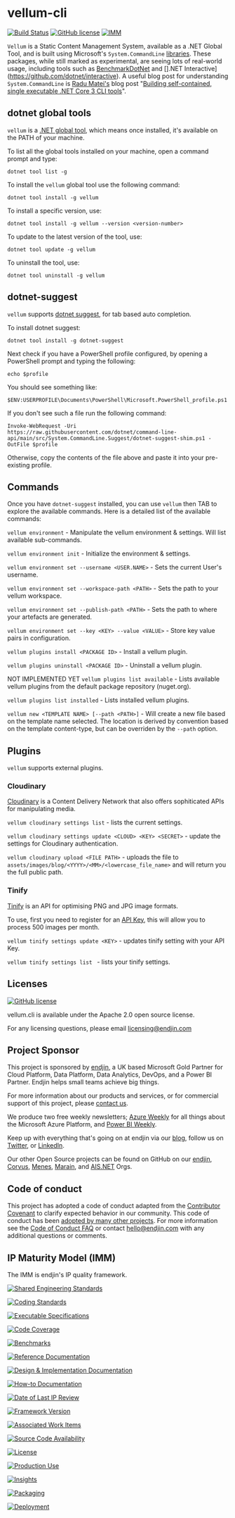 # vellum-cli
[![Build Status](https://dev.azure.com/endjin-labs/vellum.cli/_apis/build/status/vellum-dotnet.vellum.cli?branchName=master)](https://dev.azure.com/endjin-labs/vellum.cli/_build/latest?definitionId=4&branchName=master)
[![GitHub license](https://img.shields.io/badge/License-Apache%202-blue.svg)](https://raw.githubusercontent.com/vellum-dotnet/vellum-cli/master/LICENSE)
[![IMM](https://endimmfuncdev.azurewebsites.net/api/imm/github/vellum-dotnet/vellum.cli/total?cache=false)](https://endimmfuncdev.azurewebsites.net/api/imm/github/vellum-dotnet/vellum-cli/total?cache=false)

`Vellum` is a Static Content Management System, available as a .NET Global Tool, and is built using Microsoft's `System.CommandLine` [libraries](https://github.com/dotnet/command-line-api). These packages, while still marked as experimental, are seeing lots of real-world usage, including tools such as [BenchmarkDotNet](https://github.com/dotnet/BenchmarkDotNet) and [].NET Interactive](https://github.com/dotnet/interactive). A useful blog post for understanding `System.CommandLine` is [Radu Matei's](https://twitter.com/matei_radu) blog post "[Building self-contained, single executable .NET Core 3 CLI tools](https://radu-matei.com/blog/self-contained-dotnet-cli/)".

## dotnet global tools

`vellum` is a [.NET global tool](https://docs.microsoft.com/en-us/dotnet/core/tools/global-tools), which means once installed, it's available on the PATH of your machine. 

To list all the global tools installed on your machine, open a command prompt and type:

`dotnet tool list -g`

To install the `vellum` global tool use the following command:

`dotnet tool install -g vellum`

To install a specific version, use:

`dotnet tool install -g vellum --version <version-number>`

To update to the latest version of the tool, use:

`dotnet tool update -g vellum`

To uninstall the tool, use:

`dotnet tool uninstall -g vellum`

## dotnet-suggest

`vellum` supports [dotnet suggest](https://github.com/dotnet/command-line-api/wiki/dotnet-suggest), for tab based auto completion.

To install dotnet suggest:

`dotnet tool install -g dotnet-suggest`

Next check if you have a PowerShell profile configured, by opening a PowerShell prompt and typing the following:

`echo $profile`

You should see something like:

`$ENV:USERPROFILE\Documents\PowerShell\Microsoft.PowerShell_profile.ps1`

If you don't see such a file run the following command:

`Invoke-WebRequest -Uri https://raw.githubusercontent.com/dotnet/command-line-api/main/src/System.CommandLine.Suggest/dotnet-suggest-shim.ps1 -OutFile $profile`

Otherwise, copy the contents of the file above and paste it into your pre-existing profile.

## Commands

Once you have `dotnet-suggest` installed, you can use `vellum` then TAB to explore the available commands. Here is a detailed list of the available commands:

`vellum environment` - Manipulate the vellum environment & settings. Will list available sub-commands.

`vellum environment init` - Initialize the environment & settings.

`vellum environment set --username <USER.NAME>` - Sets the current User's username.

`vellum environment set --workspace-path <PATH>` - Sets the path to your vellum workspace.

`vellum environment set --publish-path <PATH>` - Sets the path to where your artefacts are generated.

`vellum environment set --key <KEY> --value <VALUE>` - Store key value pairs in configuration.

`vellum plugins install <PACKAGE ID>` - Install a vellum plugin.

`vellum plugins uninstall <PACKAGE ID>` - Uninstall a vellum plugin.

NOT IMPLEMENTED YET `vellum plugins list available` - Lists available vellum plugins from the default package repository (nuget.org).

`vellum plugins list installed` - Lists installed vellum plugins.

`vellum new <TEMPLATE NAME> [--path <PATH>]` - Will create a new file based on the template name selected. The location is derived by convention based on the template content-type, but can be overriden by the `--path` option. 

## Plugins

`vellum` supports external plugins.

### Cloudinary

[Cloudinary](https://cloudinary.com/) is a Content Delivery Network that also offers sophiticated APIs for manipulating media. 

`vellum cloudinary settings list` - lists the current settings.

`vellum cloudinary settings update <CLOUD> <KEY> <SECRET>` - update the settings for Cloudinary authentication.

`vellum cloudinary upload <FILE PATH>` - uploads the file to `assets/images/blog/<YYYY>/<MM>/<lowercase_file_name>` and will return you the full public path.

### Tinify

[Tinify](https://tinypng.com/) is an API for optimising PNG and JPG image formats.

To use, first you need to register for an [API Key](https://tinypng.com/developers), this will allow you to process 500 images per month.

`vellum tinify settings update <KEY>` - updates tinify setting with your API Key.

`vellum tinify settings list ` - lists your tinify settings.

## Licenses

[![GitHub license](https://img.shields.io/badge/License-Apache%202-blue.svg)](https://raw.githubusercontent.com/corvus-dotnet/vellum.cli/master/LICENSE)

vellum.cli is available under the Apache 2.0 open source license.

For any licensing questions, please email [&#108;&#105;&#99;&#101;&#110;&#115;&#105;&#110;&#103;&#64;&#101;&#110;&#100;&#106;&#105;&#110;&#46;&#99;&#111;&#109;](&#109;&#97;&#105;&#108;&#116;&#111;&#58;&#108;&#105;&#99;&#101;&#110;&#115;&#105;&#110;&#103;&#64;&#101;&#110;&#100;&#106;&#105;&#110;&#46;&#99;&#111;&#109;)

## Project Sponsor

This project is sponsored by [endjin](https://endjin.com), a UK based Microsoft Gold Partner for Cloud Platform, Data Platform, Data Analytics, DevOps, and a Power BI Partner. Endjin helps small teams achieve big things.

For more information about our products and services, or for commercial support of this project, please [contact us](https://endjin.com/contact-us). 

We produce two free weekly newsletters; [Azure Weekly](https://azureweekly.info) for all things about the Microsoft Azure Platform, and [Power BI Weekly](https://powerbiweekly.info).

Keep up with everything that's going on at endjin via our [blog](https://blogs.endjin.com/), follow us on [Twitter](https://twitter.com/endjin), or [LinkedIn](https://www.linkedin.com/company/1671851/).

Our other Open Source projects can be found on GitHub on our [endjin](https://github.com/endjin), [Corvus](https://github.com/corvus-dotnet), [Menes](https://github.com/menes-dotnet), [Marain](https://github.com/marain-dotnet), and [AIS.NET](https://github.com/ais-net) Orgs.

## Code of conduct

This project has adopted a code of conduct adapted from the [Contributor Covenant](http://contributor-covenant.org/) to clarify expected behavior in our community. This code of conduct has been [adopted by many other projects](http://contributor-covenant.org/adopters/). For more information see the [Code of Conduct FAQ](https://opensource.microsoft.com/codeofconduct/faq/) or contact [&#104;&#101;&#108;&#108;&#111;&#064;&#101;&#110;&#100;&#106;&#105;&#110;&#046;&#099;&#111;&#109;](&#109;&#097;&#105;&#108;&#116;&#111;:&#104;&#101;&#108;&#108;&#111;&#064;&#101;&#110;&#100;&#106;&#105;&#110;&#046;&#099;&#111;&#109;) with any additional questions or comments.

## IP Maturity Model (IMM)

The IMM is endjin's IP quality framework.

[![Shared Engineering Standards](https://endimmfuncdev.azurewebsites.net/api/imm/github/vellum-dotnet/vellum-cli/rule/74e29f9b-6dca-4161-8fdd-b468a1eb185d?nocache=true)](https://endimmfuncdev.azurewebsites.net/api/imm/github/vellum-dotnet/vellum-cli/rule/74e29f9b-6dca-4161-8fdd-b468a1eb185d?cache=false)

[![Coding Standards](https://endimmfuncdev.azurewebsites.net/api/imm/github/vellum-dotnet/vellum-cli/rule/f6f6490f-9493-4dc3-a674-15584fa951d8?cache=false)](https://endimmfuncdev.azurewebsites.net/api/imm/github/vellum-dotnet/vellum-cli/rule/f6f6490f-9493-4dc3-a674-15584fa951d8?cache=false)

[![Executable Specifications](https://endimmfuncdev.azurewebsites.net/api/imm/github/vellum-dotnet/vellum-cli/rule/bb49fb94-6ab5-40c3-a6da-dfd2e9bc4b00?cache=false)](https://endimmfuncdev.azurewebsites.net/api/imm/github/vellum-dotnet/vellum-cli/rule/bb49fb94-6ab5-40c3-a6da-dfd2e9bc4b00?cache=false)

[![Code Coverage](https://endimmfuncdev.azurewebsites.net/api/imm/github/vellum-dotnet/vellum-cli/rule/0449cadc-0078-4094-b019-520d75cc6cbb?cache=false)](https://endimmfuncdev.azurewebsites.net/api/imm/github/vellum-dotnet/vellum-cli/rule/0449cadc-0078-4094-b019-520d75cc6cbb?cache=false)

[![Benchmarks](https://endimmfuncdev.azurewebsites.net/api/imm/github/vellum-dotnet/vellum-cli/rule/64ed80dc-d354-45a9-9a56-c32437306afa?cache=false)](https://endimmfuncdev.azurewebsites.net/api/imm/github/vellum-dotnet/vellum-cli/rule/64ed80dc-d354-45a9-9a56-c32437306afa?cache=false)

[![Reference Documentation](https://endimmfuncdev.azurewebsites.net/api/imm/github/vellum-dotnet/vellum-cli/rule/2a7fc206-d578-41b0-85f6-a28b6b0fec5f?cache=false)](https://endimmfuncdev.azurewebsites.net/api/imm/github/vellum-dotnet/vellum-cli/rule/2a7fc206-d578-41b0-85f6-a28b6b0fec5f?cache=false)

[![Design & Implementation Documentation](https://endimmfuncdev.azurewebsites.net/api/imm/github/vellum-dotnet/vellum-cli/rule/f026d5a2-ce1a-4e04-af15-5a35792b164b?cache=false)](https://endimmfuncdev.azurewebsites.net/api/imm/github/vellum-dotnet/vellum-cli/rule/f026d5a2-ce1a-4e04-af15-5a35792b164b?cache=false)

[![How-to Documentation](https://endimmfuncdev.azurewebsites.net/api/imm/github/vellum-dotnet/vellum-cli/rule/145f2e3d-bb05-4ced-989b-7fb218fc6705?cache=false)](https://endimmfuncdev.azurewebsites.net/api/imm/github/vellum-dotnet/vellum-cli/rule/145f2e3d-bb05-4ced-989b-7fb218fc6705?cache=false)

[![Date of Last IP Review](https://endimmfuncdev.azurewebsites.net/api/imm/github/vellum-dotnet/vellum-cli/rule/da4ed776-0365-4d8a-a297-c4e91a14d646?cache=false)](https://endimmfuncdev.azurewebsites.net/api/imm/github/vellum-dotnet/vellum-cli/rule/da4ed776-0365-4d8a-a297-c4e91a14d646?cache=false)

[![Framework Version](https://endimmfuncdev.azurewebsites.net/api/imm/github/vellum-dotnet/vellum-cli/rule/6c0402b3-f0e3-4bd7-83fe-04bb6dca7924?cache=false)](https://endimmfuncdev.azurewebsites.net/api/imm/github/vellum-dotnet/vellum-cli/rule/6c0402b3-f0e3-4bd7-83fe-04bb6dca7924?cache=false)

[![Associated Work Items](https://endimmfuncdev.azurewebsites.net/api/imm/github/vellum-dotnet/vellum-cli/rule/79b8ff50-7378-4f29-b07c-bcd80746bfd4?cache=false)](https://endimmfuncdev.azurewebsites.net/api/imm/github/vellum-dotnet/vellum-cli/rule/79b8ff50-7378-4f29-b07c-bcd80746bfd4?cache=false)

[![Source Code Availability](https://endimmfuncdev.azurewebsites.net/api/imm/github/vellum-dotnet/vellum-cli/rule/30e1b40b-b27d-4631-b38d-3172426593ca?cache=false)](https://endimmfuncdev.azurewebsites.net/api/imm/github/vellum-dotnet/vellum-cli/rule/30e1b40b-b27d-4631-b38d-3172426593ca?cache=false)

[![License](https://endimmfuncdev.azurewebsites.net/api/imm/github/vellum-dotnet/vellum-cli/rule/d96b5bdc-62c7-47b6-bcc4-de31127c08b7?cache=false)](https://endimmfuncdev.azurewebsites.net/api/imm/github/vellum-dotnet/vellum-cli/rule/d96b5bdc-62c7-47b6-bcc4-de31127c08b7?cache=false)

[![Production Use](https://endimmfuncdev.azurewebsites.net/api/imm/github/vellum-dotnet/vellum-cli/rule/87ee2c3e-b17a-4939-b969-2c9c034d05d7?cache=false)](https://endimmfuncdev.azurewebsites.net/api/imm/github/vellum-dotnet/vellum-cli/rule/87ee2c3e-b17a-4939-b969-2c9c034d05d7?cache=false)

[![Insights](https://endimmfuncdev.azurewebsites.net/api/imm/github/vellum-dotnet/vellum-cli/rule/71a02488-2dc9-4d25-94fa-8c2346169f8b?cache=false)](https://endimmfuncdev.azurewebsites.net/api/imm/github/vellum-dotnet/vellum-cli/rule/71a02488-2dc9-4d25-94fa-8c2346169f8b?cache=false)

[![Packaging](https://endimmfuncdev.azurewebsites.net/api/imm/github/vellum-dotnet/vellum-cli/rule/547fd9f5-9caf-449f-82d9-4fba9e7ce13a?cache=false)](https://endimmfuncdev.azurewebsites.net/api/imm/github/vellum-dotnet/vellum-cli/rule/547fd9f5-9caf-449f-82d9-4fba9e7ce13a?cache=false)

[![Deployment](https://endimmfuncdev.azurewebsites.net/api/imm/github/vellum-dotnet/vellum-cli/rule/edea4593-d2dd-485b-bc1b-aaaf18f098f9?cache=false)](https://endimmfuncdev.azurewebsites.net/api/imm/github/vellum-dotnet/vellum-cli/rule/edea4593-d2dd-485b-bc1b-aaaf18f098f9?cache=false)